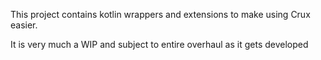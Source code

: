 This project contains kotlin wrappers and extensions to make using Crux easier.

It is very much a WIP and subject to entire overhaul as it gets developed